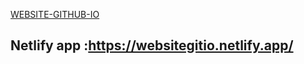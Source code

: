 <a href="https://website-github.herokuapp.com/">WEBSITE-GITHUB-IO</a><br>
## Netlify app :https://websitegitio.netlify.app/<br>
